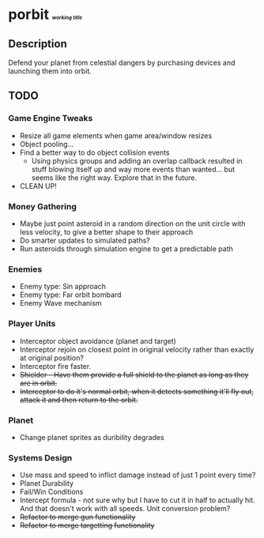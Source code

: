 # porbit <font size=1><i>working title</i></font>
## Description
Defend your planet from celestial dangers by purchasing devices and launching them into orbit.

## TODO

### Game Engine Tweaks
* Resize all game elements when game area/window resizes
* Object pooling...
* Find a better way to do object collision events
    * Using physics groups and adding an overlap callback resulted in stuff blowing itself up and way more events than wanted... but seems like the right way. Explore that in the future.
* CLEAN UP!
### Money Gathering
* Maybe just point asteroid in a random direction on the unit circle with less velocity, to give a better shape to their approach
* Do smarter updates to simulated paths?
* Run asteroids through simulation engine to get a predictable path
### Enemies
* Enemy type: Sin approach
* Enemy type: Far orbit bombard
* Enemy Wave mechanism
### Player Units
* Interceptor object avoidance (planet and target)
* Interceptor rejoin on closest point in original velocity rather than exactly at original position?
* Interceptor fire faster.
* ~~Shielder - Have them provide a full shield to the planet as long as they are in orbit.~~
* ~~Interceptor to do it's normal orbit, when it detects something it'll fly out, attack it and then return to the orbit.~~ 
### Planet
* Change planet sprites as duribility degrades
### Systems Design
* Use mass and speed to inflict damage instead of just 1 point every time?
* Planet Durability
* Fail/Win Conditions
* Intercept formula - not sure why but I have to cut it in half to actually hit. And that doesn't work with all speeds. Unit conversion problem?
* ~~Refactor to merge gun functionality~~
* ~~Refactor to merge targetting functionality~~